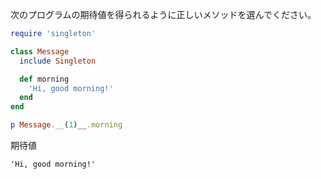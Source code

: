 次のプログラムの期待値を得られるように正しいメソッドを選んでください。

```ruby
require 'singleton'

class Message
  include Singleton

  def morning
    'Hi, good morning!'
  end
end

p Message.__(1)__.morning
```

期待値

```
'Hi, good morning!'
```